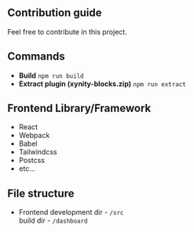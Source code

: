 ## Contribution guide
Feel free to contribute in this project.

## Commands

-   **Build** `npm run build`
-   **Extract plugin (xynity-blocks.zip)** `npm run extract`

## Frontend Library/Framework

-   React
-   Webpack
-   Babel
-   Tailwindcss
-   Postcss
-   etc...

## File structure

-   Frontend development dir - `/src`  
    build dir - `/dashboard`
